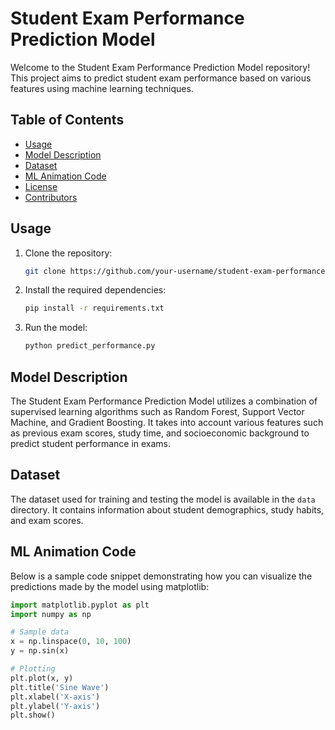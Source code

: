 # Student Exam Performance Prediction Model

Welcome to the Student Exam Performance Prediction Model repository! This project aims to predict student exam performance based on various features using machine learning techniques.

## Table of Contents

- [Usage](#usage)
- [Model Description](#model-description)
- [Dataset](#dataset)
- [ML Animation Code](#ml-animation-code)
- [License](#license)
- [Contributors](#contributors)

## Usage

1. Clone the repository:

    ```bash
    git clone https://github.com/your-username/student-exam-performance.git
    ```

2. Install the required dependencies:

    ```bash
    pip install -r requirements.txt
    ```

3. Run the model:

    ```bash
    python predict_performance.py
    ```

## Model Description

The Student Exam Performance Prediction Model utilizes a combination of supervised learning algorithms such as Random Forest, Support Vector Machine, and Gradient Boosting. It takes into account various features such as previous exam scores, study time, and socioeconomic background to predict student performance in exams.

## Dataset

The dataset used for training and testing the model is available in the `data` directory. It contains information about student demographics, study habits, and exam scores.

## ML Animation Code

Below is a sample code snippet demonstrating how you can visualize the predictions made by the model using matplotlib:

```python
import matplotlib.pyplot as plt
import numpy as np

# Sample data
x = np.linspace(0, 10, 100)
y = np.sin(x)

# Plotting
plt.plot(x, y)
plt.title('Sine Wave')
plt.xlabel('X-axis')
plt.ylabel('Y-axis')
plt.show()
